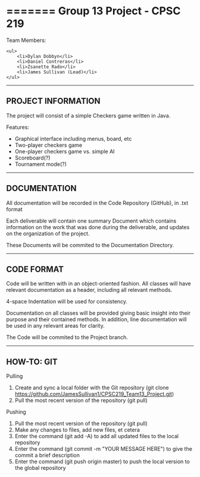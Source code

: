 =======
Group 13 Project - CPSC 219
=======

Team Members:

    <ul>
        <li>Dylan Dobbyn</li>
        <li>Daniel Contreras</li>
        <li>Zsanette Rado</li>
        <li>James Sullivan (Lead)</li>
    </ul>

-----
PROJECT INFORMATION
-----

  The project will consist of a simple Checkers game written in Java.
  <p>
  Features:
    <ul>
        <li>Graphical interface including menus, board, etc</li>
        <li>Two-player checkers game</li>
        <li>One-player checkers game vs. simple AI</li>
        <li>Scoreboard(?)</li>
        <li>Tournament mode(?)</li>
    </ul>
  
  
-----
DOCUMENTATION
-----

  All documentation will be recorded in the Code Repository (GitHub), in .txt format
  <p>
  Each deliverable will contain one summary Document which contains information on the work that was done
  during the deliverable, and updates on the organization of the project.
  <p>
  These Documents will be commited to the Documentation Directory.

-----
CODE FORMAT
-----

  Code will be written with in an object-oriented fashion. All classes will have relevant documentation as a header,
  including all relevant methods.
  <p>
  4-space Indentation will be used for consistency.
  <p>
  Documentation on all classes will be provided giving basic insight into their purpose and their contained methods.
  In addition, line documentation will be used in any relevant areas for clarity.
  <p>
  The Code will be commited to the Project branch.
  
-----
HOW-TO: GIT
-----

Pulling<p>
    <ol>
        <li>Create and sync a local folder with the Git repository (git clone https://github.com/JamesSullivan1/CPSC219_Team13_Project.git)</li>
        <li>Pull the most recent version of the repository (git pull)</li>
    </ol>

Pushing
    <ol>
        <li>Pull the most recent version of the repository (git pull)</li>
        <li>Make any changes to files, add new files, et cetera</li>
        <li>Enter the command (git add -A) to add all updated files to the local repository</li>
        <li>Enter the command (git commit -m "YOUR MESSAGE HERE") to give the commit a brief description</li>
        <li>Enter the command (git push origin master) to push the local version to the global repository</li>
    </ol>

